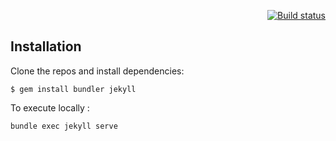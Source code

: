<p align="right">
    <a href="https://github.com/Amit-Tomar/bioimage-analysis/actions?query=workflow%3A%22Master+branch+CI%22"><img src="https://github.com/Amit-Tomar/bioimage-analysis/workflows/Master%20branch%20CI/badge.svg" alt="Build status"></a>
</p>

## Installation

Clone the repos and install dependencies:

    $ gem install bundler jekyll

To execute locally : 

    bundle exec jekyll serve
